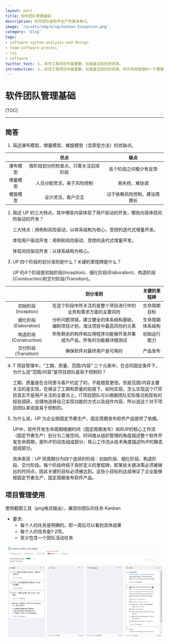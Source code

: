 ```yaml
---
layout: post
title: 软件团队管理基础
description: 软件团队是软件生产的基本单元。
image: '/assets/img/blog/kanban-Inception.png'
category: 'blog'
tags:
- software-system-analysis-and-design
- team-software-process
- tsp
- software
twitter_text: 人，软件工程项目中最重要、也是最活跃的的资源。
introduction: 人，软件工程项目中最重要、也是最活跃的的资源。软件项目管理的一个重要方面的人力资源的组织、分配、以及绩效的评价。
---
```


# 软件团队管理基础

[TOC]

------

## 简答
 1. 简述瀑布模型、增量模型、螺旋模型（含原型方法）的优缺点。

|  | 优点 | 缺点 |
| :-----: | :-----: | :-----: |
| 瀑布模型 | 按阶段划分的检查点，只需关注后续阶段 | 各个阶段之间极少有反馈 |
| 增量模型 | 人员分配灵活，易于风险控制 | 易失控，难协调 |
| 螺旋模型 | 设计灵活，客户交互 | 过于依赖风险控制，建设周期长 |

 2. 简述 UP 的三大特点，其中哪些内容体现了用户驱动的开发，哪些内容体现风险驱动的开发？

    三大特点：用例和风险驱动，以体系结构为核心，受控的迭代式增量开发。

    体现用户驱动开发：用例和风险驱动、受控的迭代式增量开发。

    体现风险驱动开发：以体系结构为核心。

 3. UP 四个阶段的划分准则是什么？关键的里程碑是什么？
    
    UP 的4个阶段是初始阶段(Inception)、细化阶段(Elaboration)、构造阶段(Construction)和交付阶段(Transition)。

|  | 划分准则 | 关键的里程碑 |
| :-----: | :-----: | :-----: |
| 初始阶段(Inception) | 在这个阶段中所关注的是整个项目进行中的业务和需求方面的主要风险 | 生命周期目标 |
| 细化阶段(Elaboration) | 分析问题领域，建立健全的体系结构基础，编制项目计划，淘汰项目中最高风险的元素 | 生命周期体系结构  |
| 构造阶段(Construction) | 所有剩余的构件和应用程序功能被开发并集成为产品，所有的功能被详细测试 | 初始运行能力 |
| 交付阶段(Transition) | 确保软件对最终用户是可用的 | 产品发布 |

 4. T 项目管理中，“工期、质量、范围/内容” 三个元素中，在合同固定条件下，为什么说“范围/内容”是项目团队是易于控制的？

    工期、质量是在合同里与客户约定了的，不能随意更改。但是范围/内容主要关注的是实现，在保证了工期和质量的前提下，如何实现，怎么实现这个IT项目其实不是用户关注的主要点上，IT项目团队可以根据团队实际情况和现有的经验调研，合理地选择自己实现功能的方式以及组件内容，所以说这个对于项目团队来说是易于控制的。

 5. 为什么说，UP 为企业按固定节奏生产、固定周期发布软件产品提供了依据。

    UP中，软件开发生命周期根据时间（固定周期发布）和RUP的核心工作流（固定节奏生产）划分为二维空间。时间维从组织管理的角度描述整个软件开发生命周期，是RUP的动态组成部分，核心工作流从技术角度描述RUP的静态组成部分。

    具体表现：UP 将周期分为四个连续的阶段：初始阶段、细化阶段、构造阶段、交付阶段。每个阶段终结于良好定义的里程碑，即某些关键决策必须被做出的时间点，因此关键的目标必须被达到。这些小目标的达成保证了企业能够按固定节奏生产，固定周期发布软件产品。


## 项目管理使用
 使用截图工具（png格式输出），展现你团队的任务 Kanban
 - 要求: 
    - 每个人的任务是明确的。即一周后可以看到具体成果
    - 每个人的任务是1-2项。
    - 至少包含一个团队活动任务

 ![Kanban](/assets/img/blog/kanban-Inception.png)
